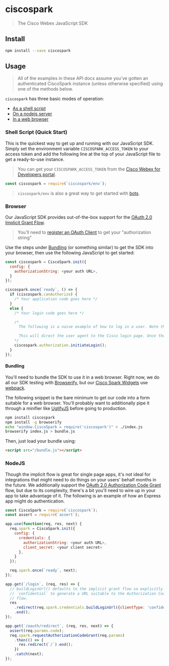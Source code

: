# ciscospark

> The Cisco Webex JavaScript SDK

## Install

```bash
npm install --save ciscospark
```

## Usage

> All of the examples in these API docs assume you've gotten an authenticated CiscoSpark instance (unless otherwise specified) using one of the methods below.

`ciscospark` has three basic modes of operation:

- [As a shell script](#shell-script-quick-start)
- [On a nodejs server](#nodejs)
- [In a web browser](#browser)

### Shell Script (Quick Start)

This is the quickest way to get up and running with our JavaScript SDK. Simply set the environment variable `CISCOSPARK_ACCESS_TOKEN` to your access token and add the following line at the top of your JavaScript file to get a ready-to-use instance.

> You can get your `CISCOSPARK_ACCESS_TOKEN` from the [Cisco Webex for Developers portal](https://developer.ciscospark.com).

```js
const ciscospark = require(`ciscospark/env`);
```

> `ciscospark/env` is also a great way to get started with [bots](https://developer.webex.com/bots.html).

### Browser

Our JavaScript SDK provides out-of-the-box support for the [OAuth 2.0 Implicit Grant Flow](https://tools.ietf.org/html/rfc6749#section-4.2).

> You'll need to [register an OAuth Client](https://developer.webex.com/add-integration.html) to get your "authorization string"

Use the steps under [Bundling](#bundling) (or something similar) to get the SDK into your browser, then use the following JavaScript to get started:

```js
const ciscospark = CiscoSpark.init({
  config: {
    authorizationString: <your auth URL>,
  }
});

ciscospark.once(`ready`, () => {
  if (ciscospark.canAuthorize) {
    /* Your application code goes here */
  }
  else {
    /* Your login code goes here */

    /*
      The following is a naive example of how to log in a user. Note that login should probably require a user action, otherwise errors can lead you into an infinite redirect loop.

      This will direct the user agent to the Cisco login page. Once the user logs in, they'll be redirected back to your app and the SDK will handle parsing the URL.
    */
    ciscospark.authorization.initiateLogin();
  }
});

```

#### Bundling

You'll need to bundle the SDK to use it in a web browser. Right now, we do all our SDK testing with [Browserify](http://browserify.org/), but our [Cisco Spark Widgets](https://github.com/webex/react-ciscospark) use [webpack](https://webpack.github.io/).

The following snippet is the bare minimum to get our code into a form suitable for a web browser. You'll probably want to additionally pipe it through a minifier like [UglifyJS](https://github.com/mishoo/UglifyJS2) before going to production.

```bash
npm install ciscospark
npm install -g browserify
echo "window.CiscoSpark = require('ciscospark')" > ./index.js
browserify index.js > bundle.js
```

Then, just load your bundle using:

```html
<script src="/bundle.js"></script>
```

### NodeJS

Though the implicit flow is great for single page apps, it's not ideal for integrations that might need to do things on your users' behalf months in the future. We additionally support the [OAuth 2.0 Authorization Code Grant](https://tools.ietf.org/html/rfc6749#section-4.1) flow, but due to its complexity, there's a bit you'll need to wire up in your app to take advantage of it. The following is an example of how an Express app might do authentication.

```js
const CiscoSpark = require(`ciscospark`);
const assert = require(`assert`);

app.use(function(req, res, next) {
  req.spark = CiscoSpark.init({
    config: {
      credentials: {
        authorizationString: <your auth URL>,
        client_secret: <your client secret>
      },
    }
  });

  req.spark.once(`ready`, next);
});

app.get(`/login`, (req, res) => {
  // buildLoginUrl() defaults to the implicit grant flow so explicitly pass
  // `confidential` to generate a URL suitable to the Authorization Code grant
  // flow.
  res
    .redirect(req.spark.credentials.buildLoginUrl({clientType: 'confidential'}))
    .end();
});

app.get(`/oauth/redirect`, (req, res, next) => {
  assert(req.params.code);
  req.spark.requestAuthorizationCodeGrant(req.params)
    .then(() => {
      res.redirect(`/`).end();
    })
    .catch(next);
});
```